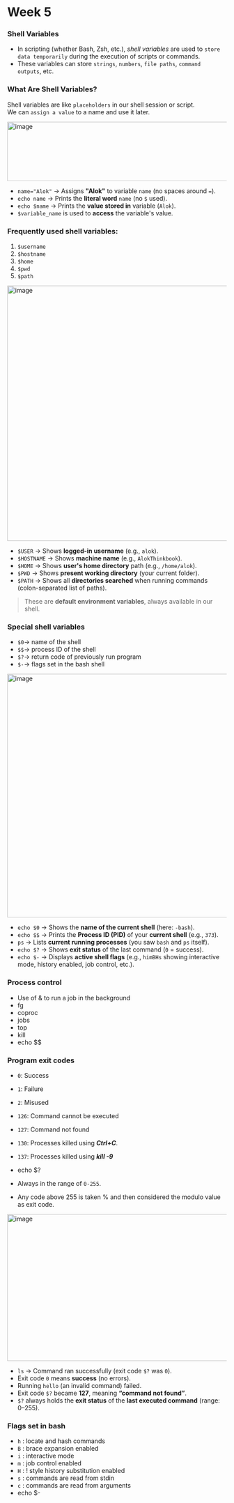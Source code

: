 # Week 5


### Shell Variables
* In scripting (whether Bash, Zsh, etc.), _shell variables_ are used to `store data temporarily` during the execution of scripts or commands. 
* These variables can store `strings`, `numbers`, `file paths`, `command outputs`, etc.

### What Are Shell Variables?
Shell variables are like `placeholders` in our shell session or script. <br>
We can `assign a value` to a name and use it later.

<img width="1299" height="136" alt="image" src="https://github.com/user-attachments/assets/46815b16-b752-47c4-951d-b6156c6450d0" />

* `name="Alok"` → Assigns **"Alok"** to variable `name` (no spaces around `=`).
* `echo name` → Prints the **literal word** `name` (no `$` used).
* `echo $name` → Prints the **value stored in** variable (`Alok`).
* `$variable_name` is used to **access** the variable's value.

### Frequently used shell variables:
1. `$username`
2. `$hostname`
3. `$home`
4. `$pwd`
5. `$path`

<img width="1705" height="586" alt="image" src="https://github.com/user-attachments/assets/789cac34-d986-43f7-aa1b-b3d94b9fa831" />

* `$USER` → Shows **logged-in username** (e.g., `alok`).
* `$HOSTNAME` → Shows **machine name** (e.g., `AlokThinkbook`).
* `$HOME` → Shows **user's home directory** path (e.g., `/home/alok`).
* `$PWD` → Shows **present working directory** (your current folder).
* `$PATH` → Shows all **directories searched** when running commands (colon-separated list of paths).

> These are **default environment variables**, always available in our shell.

### Special shell variables
- `$0`-> name of the shell
- `$$`-> process ID of the shell
- `$?`-> return code of previously run program
- `$-`-> flags set in the bash shell

<img width="1280" height="559" alt="image" src="https://github.com/user-attachments/assets/5521d17a-4356-4e5b-884c-9119c00f0725" />

* `echo $0` → Shows the **name of the current shell** (here: `-bash`).
* `echo $$` → Prints the **Process ID (PID)** of your **current shell** (e.g., `373`).
* `ps` → Lists **current running processes** (you saw `bash` and `ps` itself).
* `echo $?` → Shows **exit status** of the last command (`0` = success).
* `echo $-` → Displays **active shell flags** (e.g., `himBHs` showing interactive mode, history enabled, job control, etc.).


### Process control
* Use of & to run a job in the background
* fg
* coproc
* jobs
* top
* kill
* echo $$
  
### Program exit codes
* `0`: Success
* `1`: Failure
* `2`: Misused
* `126`: Command cannot be executed
* `127`: Command not found
* `130`: Processes killed using _**Ctrl+C**_.
* `137`: Processes killed using _**kill -9<pid>**_
* echo $?

* Always in the range of `0-255`.
* Any code above 255 is taken % and then considered the modulo value as exit code.

<img width="1270" height="337" alt="image" src="https://github.com/user-attachments/assets/de73c7bb-84d1-4441-ac95-822d27407586" />

* `ls` → Command ran successfully (exit code `$?` was `0`).
* Exit code `0` means **success** (no errors).
* Running `hello` (an invalid command) failed.
* Exit code `$?` became **127**, meaning **“command not found”**.
* `$?` always holds the **exit status** of the **last executed command** (range: 0–255).


### Flags set in bash

* `h` : locate and hash commands
* `B` : brace expansion enabled
* `i` : interactive mode
* `m` : job control enabled
* `H` : ! style history substitution enabled
* `s` : commands are read from stdin
* `c` : commands are read from arguments
* echo $-











